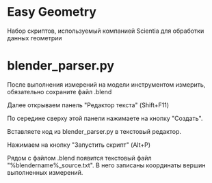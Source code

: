 # Easy Geometry
Набор скриптов, используемый компанией Scientia для обработки данных геометрии

# blender_parser.py
После выполнения измерений на модели инструментом измерить, обязательно сохраните файл .blend

Далее открываем панель "Редактор текста" (Shift+F11)

По середине сверху этой панели нажимаете на кнопку "Создать".

Вставляете код из blender_parser.py в текстовый редактор.

Нажимаем на кнопку "Запустить скрипт" (Alt+P)

Рядом с файлом .blend появится текстовый файл "%blendername%_source.txt". В него записаны координаты вершин выполненных измерений.
